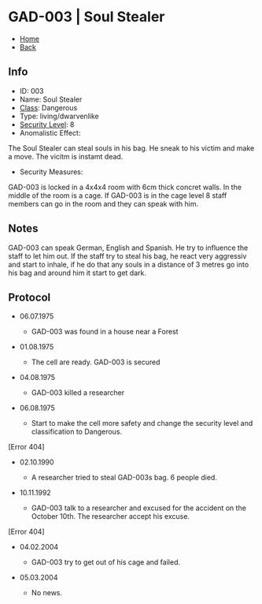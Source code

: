 # GAD-003 | Soul Stealer

- [Home](../../../home.md)
- [Back](../s1.md)

## Info

- ID: 003
- Name: Soul Stealer
- [Class](../class.md): Dangerous
- Type: living/dwarvenlike
- [Security Level](../sec.md): 8
- Anomalistic Effect:

The Soul Stealer can steal souls in his bag. He sneak to his victim and make a move. The vicitm is instamt dead.

- Security Measures:

GAD-003 is locked in a 4x4x4 room with 6cm thick concret walls. In the middle of the room is a cage. If GAD-003 is in the cage level 8 staff members can go in the room and they can speak with him. 

## Notes

GAD-003 can speak German, English and Spanish. He try to influence the staff to let him out. If the staff try to steal his bag, he react very aggressiv and start to inhale, if he do that any souls in a distance of 3 metres go into his bag and around him it start to get dark.

## Protocol

- 06.07.1975
  - GAD-003 was found in a house near a Forest

- 01.08.1975
  - The cell are ready. GAD-003 is secured

- 04.08.1975
  - GAD-003 killed a researcher

- 06.08.1975
  - Start to make the cell more safety and change the security level and classification to Dangerous.

[Error 404]

- 02.10.1990
  - A researcher tried to steal GAD-003s bag. 6 people died.

- 10.11.1992
  - GAD-003 talk to a researcher and excused for the accident on the October 10th. The researcher accept his excuse.

[Error 404]

- 04.02.2004
  - GAD-003 try to get out of his cage and failed.

- 05.03.2004
  - No news.
